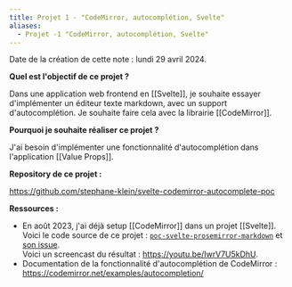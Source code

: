 ```yaml
---
title: Projet 1 - "CodeMirror, autocomplétion, Svelte"
aliases:
  - Projet -1 "CodeMirror, autocomplétion, Svelte"
---
```


Date de la création de cette note : lundi 29 avril 2024.

**Quel est l'objectif de ce projet ?**

Dans une application web frontend en [[Svelte]], je souhaite essayer d'implémenter un éditeur texte markdown, avec un support d'autocomplétion. Je souhaite faire cela avec la librairie [[CodeMirror]].

**Pourquoi je souhaite réaliser ce projet ?**

J'ai besoin d'implémenter une fonctionnalité d'autocomplétion dans l'application [[Value Props]].

**Repository de ce projet :**

https://github.com/stephane-klein/svelte-codemirror-autocomplete-poc

**Ressources :**

- En août 2023,  j'ai déjà setup [[CodeMirror]] dans un projet [[Svelte]]. Voici le code source de ce projet : [`poc-svelte-prosemirror-markdown`](https://github.com/stephane-klein/poc-svelte-prosemirror-markdown) et [son issue](https://github.com/stephane-klein/backlog/issues/283).  
  Voici un screencast du résultat : https://youtu.be/IwrV7U5kDhU.
- Documentation de la fonctionnalité d'autocomplétion de CodeMirror : https://codemirror.net/examples/autocompletion/

